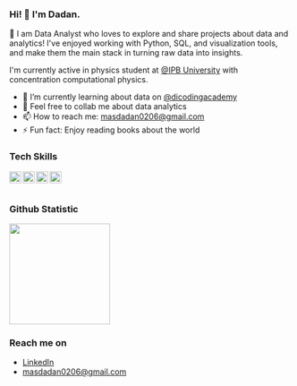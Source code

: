 ### Hi! 👋 I'm Dadan.

🔎 I am Data Analyst who loves to explore and share projects about data and analytics! I've enjoyed working with Python, SQL, and visualization tools, and make them the main stack in turning raw data into insights.

I'm currently active in physics student at <a href="https://physics.ipb.ac.id/">@IPB University</a> with concentration computational physics. 

- 🌱 I’m currently learning about data on <a href="https://www.dicoding.com/">@dicodingacademy</a>
- 💬 Feel free to collab me about data analytics
- 📫 How to reach me: masdadan0206@gmail.com
- ⚡ Fun fact: Enjoy reading books about the world

### Tech Skills
  <a href="#"><img align="left" alt="SQL" title="SQL" width="21px" src="https://symbols.getvecta.com/stencil_28/61_sql-database-generic.90b41636a8.svg" /></a>
<a href="https://www.microsoft.com/en-us/microsoft-365/excel"><img align="left" alt="Excel" title="Excel" width="21px" src="https://upload.wikimedia.org/wikipedia/commons/7/73/Microsoft_Excel_2013-2019_logo.svg" /></a>
<a href="https://www.python.org/"><img align="left" alt="Python" title="Python" width="21px" src="https://upload.wikimedia.org/wikipedia/commons/c/c3/Python-logo-notext.svg" /></a>
<a href="https://powerbi.microsoft.com/"><img align="left" alt="Power BI" title="Power BI" width="21px" src="https://upload.wikimedia.org/wikipedia/commons/c/cf/New_Power_BI_Logo.svg" /></a>

<br><br>

  
### Github Statistic
<p align="left">
<a href="https://github.com/dadanramdani01">
  <img height="180em" src="https://github-readme-stats-eight-theta.vercel.app/api?username=dadanramdani01&show_icons=true&theme=algolia&include_all_commits=true&count_private=true"/>
</a>
</p>

### Reach me on
- <a href="https://linkedin.com/in/dadanramdani/">LinkedIn</a>
- masdadan0206@gmail.com
